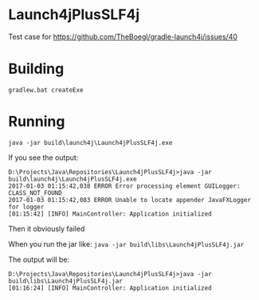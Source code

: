 # Launch4jPlusSLF4j
Test case for https://github.com/TheBoegl/gradle-launch4j/issues/40

# Building
`gradlew.bat createExe`

# Running
`java -jar build\launch4j\Launch4jPlusSLF4j.exe`

If you see the output:
```
D:\Projects\Java\Repositories\Launch4jPlusSLF4j>java -jar build\launch4j\Launch4jPlusSLF4j.exe
2017-01-03 01:15:42,038 ERROR Error processing element GUILogger: CLASS_NOT_FOUND
2017-01-03 01:15:42,083 ERROR Unable to locate appender JavaFXLogger for logger
[01:15:42] [INFO] MainController: Application initialized
```

Then it obviously failed

When you run the jar like: `java -jar build\libs\Launch4jPlusSLF4j.jar`

The output will be:
```
D:\Projects\Java\Repositories\Launch4jPlusSLF4j>java -jar build\libs\Launch4jPlusSLF4j.jar
[01:16:24] [INFO] MainController: Application initialized
```
